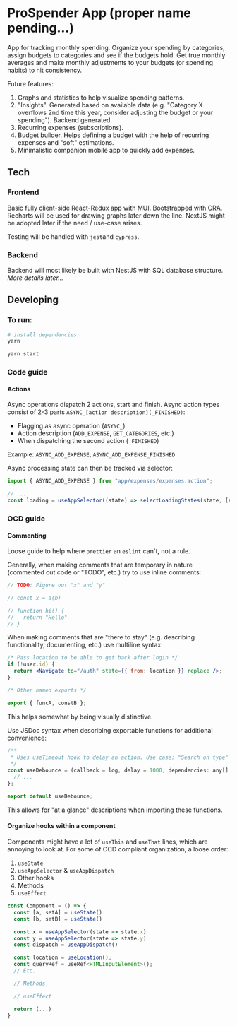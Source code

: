 # ProSpender App (proper name pending...)

App for tracking monthly spending. Organize your spending by categories, assign budgets to categories and see if the budgets hold. Get true monthly averages and make monthly adjustments to your budgets (or spending habits) to hit consistency.

Future features:

1. Graphs and statistics to help visualize spending patterns.
2. "Insights". Generated based on available data (e.g. "Category X overflows 2nd time this year, consider adjusting the budget or your spending"). Backend generated.
3. Recurring expenses (subscriptions).
4. Budget builder. Helps defining a budget with the help of recurring expenses and "soft" estimations.
5. Minimalistic companion mobile app to quickly add expenses.

## Tech

### Frontend

Basic fully client-side React-Redux app with MUI. Bootstrapped with CRA. Recharts will be used for drawing graphs later down the line. NextJS might be adopted later if the need / use-case arises.

Testing will be handled with `jest`and `cypress`.

### Backend

Backend will most likely be built with NestJS with SQL database structure. _More details later..._

## Developing

### To run:

```bash
# install dependencies
yarn
```

```bash
yarn start
```

### Code guide

#### **Actions**

Async operations dispatch 2 actions, start and finish. Async action types consist of 2-3 parts `ASYNC_[action description](_FINISHED)`:

- Flagging as async operation (`ASYNC_`)
- Action description (`ADD_EXPENSE`, `GET_CATEGORIES`, etc.)
- When dispatching the second action (`_FINISHED`)

Example: `ASYNC_ADD_EXPENSE`, `ASYNC_ADD_EXPENSE_FINISHED`

Async processing state can then be tracked via selector:

```jsx
import { ASYNC_ADD_EXPENSE } from "app/expenses/expenses.action";

// ...
const loading = useAppSelector((state) => selectLoadingStates(state, [ASYNC_ADD_EXPENSE]));
```

### OCD guide

#### **Commenting**

Loose guide to help where `prettier` an `eslint` can't, not a rule.

Generally, when making comments that are temporary in nature (commented out code or "TODO", etc.) try to use inline comments:

```jsx
// TODO: Figure out "x" and "y"

// const x = a(b)

// function hi() {
//   return "Hello"
// }
```

When making comments that are "there to stay" (e.g. describing functionality, documenting, etc.) use multiline syntax:

```jsx
/* Pass location to be able to get back after login */
if (!user.id) {
  return <Navigate to="/auth" state={{ from: location }} replace />;
}

/* Other named exports */

export { funcA, constB };
```

This helps somewhat by being visually distinctive.

Use JSDoc syntax when describing exportable functions for additional convenience:

```jsx
/**
 * Uses useTimeout hook to delay an action. Use case: "Search on type" - inputs.
 */
const useDebounce = (callback = log, delay = 1000, dependencies: any[] = []) => {
  // ...
};

export default useDebounce;
```

This allows for "at a glance" descriptions when importing these functions.

#### **Organize hooks within a component**

Components might have a lot of `useThis` and `useThat` lines, which are annoying to look at. For some of OCD compliant organization, a loose order:

1. `useState`
2. `useAppSelector` & `useAppDispatch`
3. Other hooks
4. Methods
5. `useEffect`

```jsx
const Component = () => {
  const [a, setA] = useState()
  const [b, setB] = useState()

  const x = useAppSelector(state => state.x)
  const y = useAppSelector(state => state.y)
  const dispatch = useAppDispatch()

  const location = useLocation();
  const queryRef = useRef<HTMLInputElement>();
  // Etc.

  // Methods

  // useEffect

  return (...)
}
```
